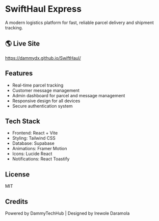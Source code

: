 # SwiftHaul Express

A modern logistics platform for fast, reliable parcel delivery and shipment tracking.


## 🌎 Live Site
https://dammydx.github.io/SwiftHaul/


## Features

- Real-time parcel tracking
- Customer message management
- Admin dashboard for parcel and message management
- Responsive design for all devices
- Secure authentication system

## Tech Stack

- Frontend: React + Vite
- Styling: Tailwind CSS
- Database: Supabase
- Animations: Framer Motion
- Icons: Lucide React
- Notifications: React Toastify



## License

MIT

## Credits

Powered by DammyTechHub | Designed by Irewole Daramola